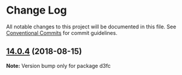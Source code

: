 # Change Log

All notable changes to this project will be documented in this file.
See [Conventional Commits](https://conventionalcommits.org) for commit guidelines.

<a name="14.0.4"></a>
## [14.0.4](https://github.com/d3fc/d3fc/compare/d3fc@14.0.3...d3fc@14.0.4) (2018-08-15)




**Note:** Version bump only for package d3fc
